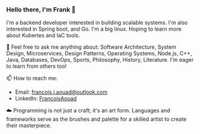 ### Hello there, I'm Frank 👋

I'm a backend developer interested in building scalable systems. I'm also interested in Spring boot, and Go. I'm a big linux. Hoping to learn more about Kubertes and IaC tools.

💬 Feel free to ask me anything about: Software Architecture, System Design, Microservices, Design Patterns, Operating Systems, Node.js, C++, Java, Databases, DevOps, Sports, Philosophy, History, Literature. I'm eager to learn from others too!

📫 How to reach me:

* Email: francois.j.aouad@outlook.com
* LinkedIn: [FrancoisAouad](linkedin.com/in/francoisaouad)
  
☁️ Programming is not just a craft; it's an art form. Languages and frameworks serve as the brushes and palette for a skilled artist to create their masterpiece.
